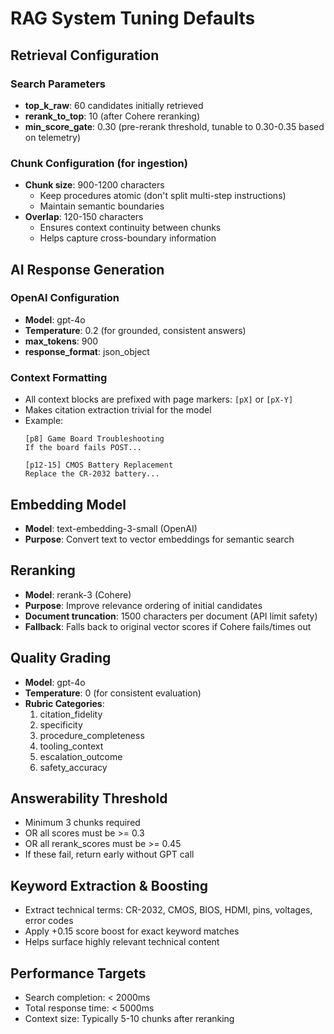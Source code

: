 # RAG System Tuning Defaults

## Retrieval Configuration

### Search Parameters
- **top_k_raw**: 60 candidates initially retrieved
- **rerank_to_top**: 10 (after Cohere reranking)
- **min_score_gate**: 0.30 (pre-rerank threshold, tunable to 0.30-0.35 based on telemetry)

### Chunk Configuration (for ingestion)
- **Chunk size**: 900-1200 characters
  - Keep procedures atomic (don't split multi-step instructions)
  - Maintain semantic boundaries
- **Overlap**: 120-150 characters
  - Ensures context continuity between chunks
  - Helps capture cross-boundary information

## AI Response Generation

### OpenAI Configuration
- **Model**: gpt-4o
- **Temperature**: 0.2 (for grounded, consistent answers)
- **max_tokens**: 900
- **response_format**: json_object

### Context Formatting
- All context blocks are prefixed with page markers: `[pX]` or `[pX-Y]`
- Makes citation extraction trivial for the model
- Example:
  ```
  [p8] Game Board Troubleshooting
  If the board fails POST...
  
  [p12-15] CMOS Battery Replacement
  Replace the CR-2032 battery...
  ```

## Embedding Model
- **Model**: text-embedding-3-small (OpenAI)
- **Purpose**: Convert text to vector embeddings for semantic search

## Reranking
- **Model**: rerank-3 (Cohere)
- **Purpose**: Improve relevance ordering of initial candidates
- **Document truncation**: 1500 characters per document (API limit safety)
- **Fallback**: Falls back to original vector scores if Cohere fails/times out

## Quality Grading
- **Model**: gpt-4o
- **Temperature**: 0 (for consistent evaluation)
- **Rubric Categories**:
  1. citation_fidelity
  2. specificity
  3. procedure_completeness
  4. tooling_context
  5. escalation_outcome
  6. safety_accuracy

## Answerability Threshold
- Minimum 3 chunks required
- OR all scores must be >= 0.3
- OR all rerank_scores must be >= 0.45
- If these fail, return early without GPT call

## Keyword Extraction & Boosting
- Extract technical terms: CR-2032, CMOS, BIOS, HDMI, pins, voltages, error codes
- Apply +0.15 score boost for exact keyword matches
- Helps surface highly relevant technical content

## Performance Targets
- Search completion: < 2000ms
- Total response time: < 5000ms
- Context size: Typically 5-10 chunks after reranking
